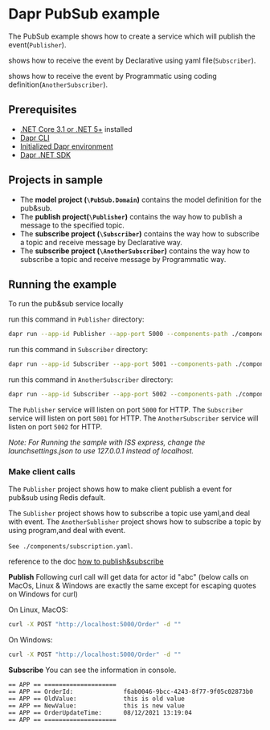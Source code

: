 # Dapr PubSub example

The PubSub example 
shows how to create a service which will publish the event(`Publisher`).

shows how to receive the event by Declarative using yaml file(`Subscriber`).

shows how to receive the event by Programmatic using coding definition(`AnotherSubscriber`).
## Prerequisites

- [.NET Core 3.1 or .NET 5+](https://dotnet.microsoft.com/download) installed
- [Dapr CLI](https://docs.dapr.io/getting-started/install-dapr-cli/)
- [Initialized Dapr environment](https://docs.dapr.io/getting-started/install-dapr-selfhost/)
- [Dapr .NET SDK](https://github.com/dapr/dotnet-sdk/)

## Projects in sample
- The **model project (`\PubSub.Domain`)** contains the model definition for the pub&sub.
- The **publish project(`\Publisher`)** contains the way how to publish a message to the specified topic.
- The **subscribe project (`\Subscriber`)** contains the way how to subscribe a topic and receive message by Declarative way.
- The **subscribe project (`\AnotherSubscriber`)** contains the way how to subscribe a topic and receive message by Programmatic way.
## Running the example

To run the pub&sub service locally 

run this command in `Publisher` directory:
```sh
dapr run --app-id Publisher --app-port 5000 --components-path ./components dotnet run
```
run this command in `Subscriber` directory:
```sh
dapr run --app-id Subscriber --app-port 5001 --components-path ./components dotnet run
```
run this command in `AnotherSubscriber` directory:
```sh
dapr run --app-id Subscriber --app-port 5002 --components-path ./components dotnet run
```

The `Publisher` service will listen on port `5000` for HTTP.
The `Subscriber` service will listen on port `5001` for HTTP.
The `AnotherSubscriber` service will listen on port `5002` for HTTP.

*Note: For Running the sample with ISS express, change the launchsettings.json to use 127.0.0.1 instead of localhost.*

### Make client calls

The `Publisher` project shows 
how to make client publish a event for pub&sub using Redis default.

The `Sublisher` project shows
how to subscribe a topic use yaml,and deal with event.
The `AnotherSublisher` project shows
how to subscribe a topic by using program,and deal with event.

`See ./components/subscription.yaml`.

reference to the doc [how to publish&subscribe](https://docs.dapr.io/developing-applications/building-blocks/pubsub/howto-publish-subscribe/)


**Publish**
Following curl call will get data for actor id "abc"
(below calls on MacOs, Linux & Windows are exactly the same except for escaping quotes on Windows for curl)

On Linux, MacOS:

```sh
curl -X POST "http://localhost:5000/Order" -d ""
```

On Windows:

```sh
curl -X POST "http://localhost:5000/Order" -d ""
```

**Subscribe**
You can see the information in console.
```
== APP == ====================
== APP == OrderId:              f6ab0046-9bcc-4243-8f77-9f05c02873b0
== APP == OldValue:             this is old value
== APP == NewValue:             this is new value
== APP == OrderUpdateTime:      08/12/2021 13:19:04
== APP == ====================
```